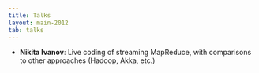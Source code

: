 ```yaml
---
title: Talks
layout: main-2012
tab: talks
---
```


* **Nikita Ivanov**: Live coding of streaming MapReduce, with comparisons
  to other approaches (Hadoop, Akka, etc.)
